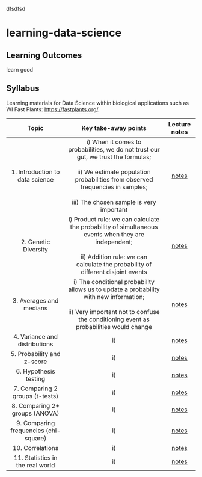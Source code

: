 dfsdfsd
# learning-data-science

## Learning Outcomes
learn good

## Syllabus
Learning materials for Data Science within biological applications such as WI Fast Plants: https://fastplants.org/

| Topic | Key take-away points | Lecture notes |
| :---:   | :---: | :---:       |
| 1. Introduction to data science | i) When it comes to probabilities, we do not trust our gut, we trust the formulas; <br> <br>  ii) We estimate population probabilities from observed frequencies in samples; <br> <br> iii) The chosen sample is very important | [notes](https://github.com/benrushscience/learning-data-science/blob/main/pages/Home.html) | 
| 2. Genetic Diversity | i) Product rule: we can calculate the probability of simultaneous events when they are independent; <br> <br> ii) Addition rule: we can calculate the probability of different disjoint events  |  [notes](https://github.com/benrushscience/learning-data-science/blob/main/pages/genetic-diversity.md) | 
| 3. Averages and medians | i) The conditional probability allows us to update a probability with new information; <br> <br> ii) Very important not to confuse the conditioning event as probabilities would change  |  [notes](https://github.com/benrushscience/learning-data-science/blob/main/pages/Introduction2.md) |
| 4. Variance and distributions | i)   |  [notes](https://crsl4.github.io/forensic-stat//lecture-notes/3updating-probs.html) |
| 5. Probability and z-score | i)   |  [notes](https://crsl4.github.io/forensic-stat//lecture-notes/3updating-probs.html) |
| 6. Hypothesis testing | i)   |  [notes](https://crsl4.github.io/forensic-stat//lecture-notes/3updating-probs.html) |
| 7. Comparing 2 groups (t-tests) | i)   |  [notes](https://crsl4.github.io/forensic-stat//lecture-notes/3updating-probs.html) |
| 8. Comparing 2+ groups (ANOVA) | i)   |  [notes](https://crsl4.github.io/forensic-stat//lecture-notes/3updating-probs.html) |
| 9. Comparing frequencies (chi-square) | i)   |  [notes](https://crsl4.github.io/forensic-stat//lecture-notes/3updating-probs.html) |
| 10. Correlations | i)   |  [notes](https://crsl4.github.io/forensic-stat//lecture-notes/3updating-probs.html) |
| 11. Statistics in the real world | i)   |  [notes](https://crsl4.github.io/forensic-stat//lecture-notes/3updating-probs.html) |
